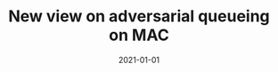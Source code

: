 ---
# Documentation: https://wowchemy.com/docs/managing-content/

title: New view on adversarial queueing on MAC
subtitle: ''
summary: ''
authors:
- Ilya Hradovich
- Marek Klonowski
- Dariusz R. Kowalski
tags: []
categories: []
date: '2021-01-01'
lastmod: 2022-10-07T05:14:25Z
featured: false
draft: false

# Featured image
# To use, add an image named `featured.jpg/png` to your page's folder.
# Focal points: Smart, Center, TopLeft, Top, TopRight, Left, Right, BottomLeft, Bottom, BottomRight.
image:
  caption: ''
  focal_point: ''
  preview_only: false

# Projects (optional).
#   Associate this post with one or more of your projects.
#   Simply enter your project's folder or file name without extension.
#   E.g. `projects = ["internal-project"]` references `content/project/deep-learning/index.md`.
#   Otherwise, set `projects = []`.
projects: []
publishDate: '2022-10-07T05:14:24.615724Z'
publication_types:
- '2'
abstract: ''
publication: '*IEEE Communications Letters*'
doi: 10.1109/LCOMM.2020.3047997
---